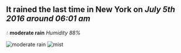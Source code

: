 ## It rained the last time in New York on *July 5th 2016 around 06:01 am*
💧  **moderate rain** *Humidity 88%*

![moderate rain](http://openweathermap.org/img/w/10d.png) ![mist](http://openweathermap.org/img/w/50d.png)
